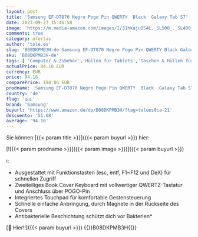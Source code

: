 ```yaml
---
layout: post
title: 'Samsung EF-DT870 Negro Pogo Pin QWERTY  Black  Galaxy Tab S7'
date: 2023-09-27 15:46:58
image: 'https://m.media-amazon.com/images/I/31hkajuIS4L._SL500_._SL400_.jpg'
comments: true
category: ofertas
author: 'tole.es'
slug: 'B08DKPMB3H-de Samsung EF-DT870 Negro Pogo Pin QWERTY Black Galaxy Tab S7'
sku: 'B08DKPMB3H-de'
tags: [ 'Computer & Zubehör','Hüllen für Tablets','Taschen & Hüllen für Tablets','Zubehör','Zubehör für Tablets','samsung','🇩🇪', ]
actualPrice: 94.16 EUR
currency: EUR
price: 94.16
comparePrice: 194.86 EUR
prodname: 'Samsung EF-DT870 Negro Pogo Pin QWERTY  Black  Galaxy Tab S7'
country: 'de'
flag: '🇩🇪'
brand: 'Samsung'
buyurl: 'https://www.amazon.de/dp/B08DKPMB3H/?tag=tolees0ca-21'
descuento: '51.68'
average: '94.16'
---
```


Sie können [{{< param title >}}]({{< param buyurl >}}) hier:

[![{{< param prodname >}}]({{< param image >}})]({{< param buyurl >}})

ℹ️:

- Ausgestattet mit Funktionstasten (esc, entf, F1~F12 und DeX) für schnellen Zugriff
- Zweiteiliges Book Cover Keyboard mit vollwertiger QWERTZ-Tastatur und Anschluss über POGO-Pin
- Integriertes Touchpad für komfortable Gestensteuerung
- Schnelle einfache Anbringung, durch Magnete in der Rückseite des Covers
- Antibakterielle Beschichtung schützt dich vor Bakterien*

[🛒 Hier!!]({{< param buyurl >}})
{{<world>}}B08DKPMB3H{{</world>}}
